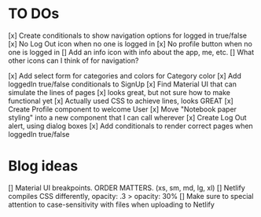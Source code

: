 # TO DOs

[x]  Create conditionals to show navigation options for logged in true/false
    [x] No Log Out icon when no one is logged in
    [x] No profile button when no one is logged in
    [] Add an info icon with info about the app, me, etc.
    [] What other icons can I think of for navigation?
    
[x] Add select form for categories and colors for Category color
[x] Add loggedIn true/false conditionals to SignUp
[x] Find Material UI that can simulate the lines of pages
    [x] looks great, but not sure how to make functional yet
    [x] Actually used CSS to achieve lines, looks GREAT
[x] Create Profile component to welcome User
[x] Move "Notebook paper styling" into a new component that I can call wherever
[x] Create Log Out alert, using dialog boxes
[x] Add conditionals to render correct pages when loggedIn true/false

# Blog ideas

[] Material UI breakpoints. ORDER MATTERS. (xs, sm, md, lg, xl)
[] Netlify compiles CSS differently, opacity: .3 > opacity: 30%
[] Make sure to special attention to case-sensitivity with files when uploading to Netlify
